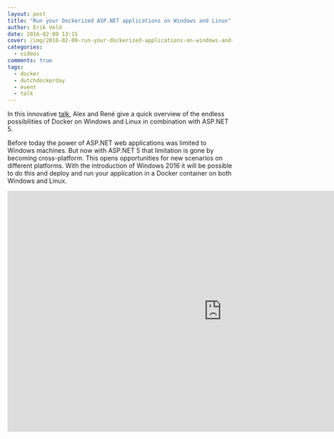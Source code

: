 ```yaml
---
layout: post
title: "Run your Dockerized ASP.NET applications on Windows and Linux"
author: Erik Veld
date: 2016-02-09 13:15
cover: /img/2016-02-09-run-your-dockerized-applications-on-windows-and-linux/windows-video.png
categories:
  - videos
comments: true
tags:
  - docker
  - dutchdockerday
  - event
  - talk
---
```

In this innovative [talk](http://www.slideshare.net/xebia/dutch-docker-day-2015-run-your-dockerized-aspnet-applications-on-windows-and-linux), Alex and René give a quick overview of the endless possibilities of Docker on Windows and Linux in combination with ASP.NET 5.

Before today the power of ASP.NET web applications was limited to Windows machines. But now with ASP.NET 5 that limitation is gone by becoming cross-platform. This opens opportunities for new scenarios on different platforms. With the introduction of Windows 2016 it will be possible to do this and deploy and run your application in a Docker container on both Windows and Linux.

<div class="video-container">
  <iframe
    width="960"
    height="540"
    src="http://www.youtube.com/embed/0Wjlql7Tp-g"
    frameborder="0"
    allowfullscreen>
  </iframe>
</div>
